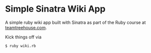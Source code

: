 # Simple Sinatra Wiki App

A simple ruby wiki app built with Sinatra as part of the Ruby course at [teamtreehouse.com](https://teamtreehouse.com/library/building-web-apps-with-sinatra).

Kick things off via

```shell
$ ruby wiki.rb
```
